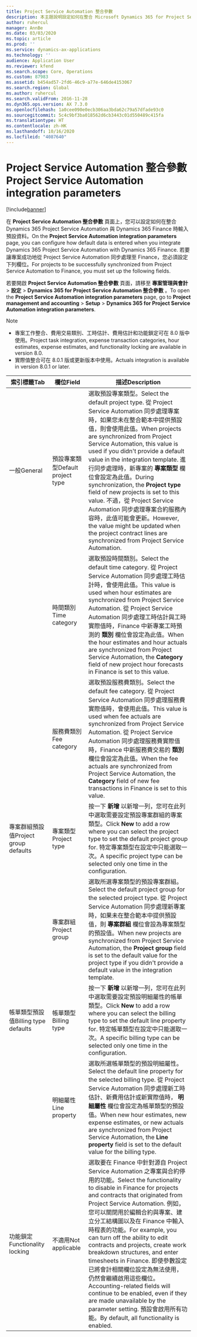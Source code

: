 ```yaml
---
title: Project Service Automation 整合參數
description: 本主題說明設定如何在整合 Microsoft Dynamics 365 for Project Service Automation 與 Microsoft Dynamics 365 Finance 時輸入預設資料的方法。
author: ruhercul
manager: AnnBe
ms.date: 03/03/2020
ms.topic: article
ms.prod: ''
ms.service: dynamics-ax-applications
ms.technology: ''
audience: Application User
ms.reviewer: kfend
ms.search.scope: Core, Operations
ms.custom: 87983
ms.assetid: b454ad57-2fd6-46c9-a77e-646de4153067
ms.search.region: Global
ms.author: ruhercul
ms.search.validFrom: 2016-11-28
ms.dyn365.ops.version: AX 7.3.0
ms.openlocfilehash: 1a0cee090e0ecb306aa3bda62c79a57dfade93c0
ms.sourcegitcommit: 5c4c9bf3ba018562d6cb3443c01d550489c415fa
ms.translationtype: HT
ms.contentlocale: zh-HK
ms.lasthandoff: 10/16/2020
ms.locfileid: "4087640"
---
```

# <a name="project-service-automation-integration-parameters"></a><span data-ttu-id="4f70a-103">Project Service Automation 整合參數</span><span class="sxs-lookup"><span data-stu-id="4f70a-103">Project Service Automation integration parameters</span></span>

[!include[banner](../includes/banner.md)]

<span data-ttu-id="4f70a-104">在 **Project Service Automation 整合參數** 頁面上，您可以設定如何在整合 Dynamics 365 Project Service Automation 與 Dynamics 365 Finance 時輸入預設資料。</span><span class="sxs-lookup"><span data-stu-id="4f70a-104">On the **Project Service Automation integration parameters** page, you can configure how default data is entered when you integrate Dynamics 365 Project Service Automation with Dynamics 365 Finance.</span></span> <span data-ttu-id="4f70a-105">若要讓專案成功地從 Project Service Automation 同步處理至 Finance，您必須設定下列欄位。</span><span class="sxs-lookup"><span data-stu-id="4f70a-105">For projects to be successfully synchronized from Project Service Automation to Finance, you must set up the following fields.</span></span>

<span data-ttu-id="4f70a-106">若要開啟 **Project Service Automation 整合參數** 頁面，請移至 **專案管理與會計** \> **設定** \> **Dynamics 365 for Project Service Automation 整合參數** 。</span><span class="sxs-lookup"><span data-stu-id="4f70a-106">To open the **Project Service Automation integration parameters** page, go to **Project management and accounting** \> **Setup** \> **Dynamics 365 for Project Service Automation integration parameters**.</span></span> 

> [!NOTE]
> - <span data-ttu-id="4f70a-107">專案工作整合、費用交易類別、工時估計、費用估計和功能鎖定可在 8.0 版中使用。</span><span class="sxs-lookup"><span data-stu-id="4f70a-107">Project task integration, expense transaction categories, hour estimates, expense estimates, and functionality locking are available in version 8.0.</span></span>
> - <span data-ttu-id="4f70a-108">實際值整合可在 8.0.1 版或更新版本中使用。</span><span class="sxs-lookup"><span data-stu-id="4f70a-108">Actuals integration is available in version 8.0.1 or later.</span></span>


| <span data-ttu-id="4f70a-109">索引標籤</span><span class="sxs-lookup"><span data-stu-id="4f70a-109">Tab</span></span>                    | <span data-ttu-id="4f70a-110">欄位</span><span class="sxs-lookup"><span data-stu-id="4f70a-110">Field</span></span>                | <span data-ttu-id="4f70a-111">描述</span><span class="sxs-lookup"><span data-stu-id="4f70a-111">Description</span></span> |
|------------------------|----------------------|-------------|
| <span data-ttu-id="4f70a-112">一般</span><span class="sxs-lookup"><span data-stu-id="4f70a-112">General</span></span>                | <span data-ttu-id="4f70a-113">預設專案類型</span><span class="sxs-lookup"><span data-stu-id="4f70a-113">Default project type</span></span> | <span data-ttu-id="4f70a-114">選取預設專案類型。</span><span class="sxs-lookup"><span data-stu-id="4f70a-114">Select the default project type.</span></span> <span data-ttu-id="4f70a-115">從 Project Service Automation 同步處理專案時，如果您未在整合範本中提供預設值，則會使用此值。</span><span class="sxs-lookup"><span data-stu-id="4f70a-115">When projects are synchronized from Project Service Automation, this value is used if you didn't provide a default value in the integration template.</span></span> <span data-ttu-id="4f70a-116">進行同步處理時，新專案的 **專案類型** 欄位會設定為此值。</span><span class="sxs-lookup"><span data-stu-id="4f70a-116">During synchronization, the **Project type** field of new projects is set to this value.</span></span> <span data-ttu-id="4f70a-117">不過，從 Project Service Automation 同步處理專案合約服務內容時，此值可能會更新。</span><span class="sxs-lookup"><span data-stu-id="4f70a-117">However, the value might be updated when the project contract lines are synchronized from Project Service Automation.</span></span> |
|                        | <span data-ttu-id="4f70a-118">時間類別</span><span class="sxs-lookup"><span data-stu-id="4f70a-118">Time category</span></span>        | <span data-ttu-id="4f70a-119">選取預設時間類別。</span><span class="sxs-lookup"><span data-stu-id="4f70a-119">Select the default time category.</span></span> <span data-ttu-id="4f70a-120">從 Project Service Automation 同步處理工時估計時，會使用此值。</span><span class="sxs-lookup"><span data-stu-id="4f70a-120">This value is used when hour estimates are synchronized from Project Service Automation.</span></span> <span data-ttu-id="4f70a-121">從 Project Service Automation 同步處理工時估計與工時實際值時，Finance 中新專案工時預測的 **類別** 欄位會設定為此值。</span><span class="sxs-lookup"><span data-stu-id="4f70a-121">When the hour estimates and hour actuals are synchronized from Project Service Automation, the **Category** field of new project hour forecasts in Finance is set to this value.</span></span> |
|                        | <span data-ttu-id="4f70a-122">服務費類別</span><span class="sxs-lookup"><span data-stu-id="4f70a-122">Fee category</span></span>         | <span data-ttu-id="4f70a-123">選取預設服務費類別。</span><span class="sxs-lookup"><span data-stu-id="4f70a-123">Select the default fee category.</span></span> <span data-ttu-id="4f70a-124">從 Project Service Automation 同步處理服務費實際值時，會使用此值。</span><span class="sxs-lookup"><span data-stu-id="4f70a-124">This value is used when fee actuals are synchronized from Project Service Automation.</span></span> <span data-ttu-id="4f70a-125">從 Project Service Automation 同步處理服務費實際值時，Finance 中新服務費交易的 **類別** 欄位會設定為此值。</span><span class="sxs-lookup"><span data-stu-id="4f70a-125">When the fee actuals are synchronized from Project Service Automation, the **Category** field of new fee transactions in Finance is set to this value.</span></span> |
| <span data-ttu-id="4f70a-126">專案群組預設值</span><span class="sxs-lookup"><span data-stu-id="4f70a-126">Project group defaults</span></span> | <span data-ttu-id="4f70a-127">專案類型</span><span class="sxs-lookup"><span data-stu-id="4f70a-127">Project type</span></span>         | <span data-ttu-id="4f70a-128">按一下 **新增** 以新增一列，您可在此列中選取需要設定預設專案群組的專案類型。</span><span class="sxs-lookup"><span data-stu-id="4f70a-128">Click **New** to add a row where you can select the project type to set the default project group for.</span></span> <span data-ttu-id="4f70a-129">特定專案類型在設定中只能選取一次。</span><span class="sxs-lookup"><span data-stu-id="4f70a-129">A specific project type can be selected only one time in the configuration.</span></span> |
|                        | <span data-ttu-id="4f70a-130">專案群組</span><span class="sxs-lookup"><span data-stu-id="4f70a-130">Project group</span></span>        | <span data-ttu-id="4f70a-131">選取所選專案類型的預設專案群組。</span><span class="sxs-lookup"><span data-stu-id="4f70a-131">Select the default project group for the selected project type.</span></span> <span data-ttu-id="4f70a-132">從 Project Service Automation 同步處理新專案時，如果未在整合範本中提供預設值，則 **專案群組** 欄位會設為專案類型的預設值。</span><span class="sxs-lookup"><span data-stu-id="4f70a-132">When new projects are synchronized from Project Service Automation, the **Project group** field is set to the default value for the project type if you didn't provide a default value in the integration template.</span></span> |
| <span data-ttu-id="4f70a-133">帳單類型預設值</span><span class="sxs-lookup"><span data-stu-id="4f70a-133">Billing type defaults</span></span>  | <span data-ttu-id="4f70a-134">帳單類型</span><span class="sxs-lookup"><span data-stu-id="4f70a-134">Billing type</span></span>         | <span data-ttu-id="4f70a-135">按一下 **新增** 以新增一列，您可在此列中選取需要設定預設明細屬性的帳單類型。</span><span class="sxs-lookup"><span data-stu-id="4f70a-135">Click **New** to add a row where you can select the billing type to set the default line property for.</span></span> <span data-ttu-id="4f70a-136">特定帳單類型在設定中只能選取一次。</span><span class="sxs-lookup"><span data-stu-id="4f70a-136">A specific billing type can be selected only one time in the configuration.</span></span> |
|                        | <span data-ttu-id="4f70a-137">明細屬性</span><span class="sxs-lookup"><span data-stu-id="4f70a-137">Line property</span></span>        | <span data-ttu-id="4f70a-138">選取所選帳單類型的預設明細屬性。</span><span class="sxs-lookup"><span data-stu-id="4f70a-138">Select the default line property for the selected billing type.</span></span> <span data-ttu-id="4f70a-139">從 Project Service Automation 同步處理新工時估計、新費用估計或新實際值時， **明細屬性** 欄位會設定為帳單類型的預設值。</span><span class="sxs-lookup"><span data-stu-id="4f70a-139">When new hour estimates, new expense estimates, or new actuals are synchronized from Project Service Automation, the **Line property** field is set to the default value for the billing type.</span></span> |
| <span data-ttu-id="4f70a-140">功能鎖定</span><span class="sxs-lookup"><span data-stu-id="4f70a-140">Functionality locking</span></span>  | <span data-ttu-id="4f70a-141">不適用</span><span class="sxs-lookup"><span data-stu-id="4f70a-141">Not applicable</span></span>       | <span data-ttu-id="4f70a-142">選取要在 Finance 中針對源自 Project Service Automation 之專案與合約停用的功能。</span><span class="sxs-lookup"><span data-stu-id="4f70a-142">Select the functionality to disable in Finance for projects and contracts that originated from Project Service Automation.</span></span> <span data-ttu-id="4f70a-143">例如，您可以關閉用於編輯合約與專案、建立分工結構圖以及在 Finance 中輸入時程表的功能。</span><span class="sxs-lookup"><span data-stu-id="4f70a-143">For example, you can turn off the ability to edit contracts and projects, create work breakdown structures, and enter timesheets in Finance.</span></span> <span data-ttu-id="4f70a-144">即使參數設定已將會計相關欄位設定為無法使用，仍然會繼續啟用這些欄位。</span><span class="sxs-lookup"><span data-stu-id="4f70a-144">Accounting-related fields will continue to be enabled, even if they are made unavailable by the parameter setting.</span></span> <span data-ttu-id="4f70a-145">預設會啟用所有功能。</span><span class="sxs-lookup"><span data-stu-id="4f70a-145">By default, all functionality is enabled.</span></span> |

